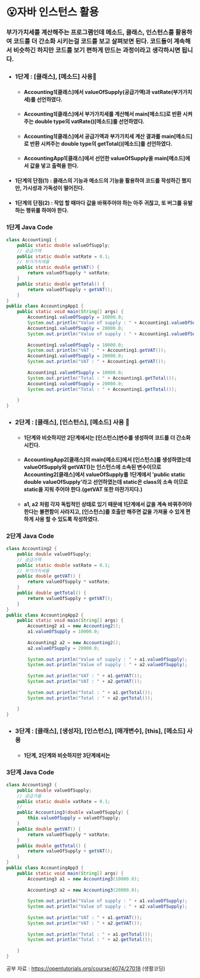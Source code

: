 # 😮자바 인스턴스 활용

### 부가가치세를 계산해주는 프로그램인데 메소드, 클래스, 인스턴스를 활용하여 코드를 더 간소화 시키는걸 코드를 보고 살펴보면 된다. 코드들이 계속해서 비슷하긴 하지만 코드를 보기 편하게 만드는 과정이라고 생각하시면 됩니다.
* ### 1단계 : [클래스], [메소드] 사용🍎
   * #### Accounting1[클래스]에서 valueOfSupply(공급가액)과  vatRate(부가가치세)를 선언하였다.
   * #### Accounting1[클래스]에서 부가가치세를 계산해서 main[메소드]로 반환 시켜주는 double type의 vatRate()[메소드]를 선언하였다.
   * #### Accounting1[클래스]에서 공급가액과 부가가치세 계산 결과를 main[메소드]로 반환 시켜주는 double type의 getTotal()[메소드]를 선언하였다.
   * #### AccountingApp1[클래스]에서 선언한 valueOfSupply을 main[메소드]에서 값을 넣고 출력을 한다. 
* #### 1단계의 단점(1) : 클래스의 기능과 메소드의 기능을 활용하여 코드를 작성하긴 했지만, 가시성과 가독성이 떨어진다.
* #### 1단계의 단점(2) : 작업 할 때마다 값을 바꿔주어야 하는 아주 귀찮고, 또 버그를 유발하는 행위를 하여야 한다. 
   	
### 1단계 Java Code
```java
class Accounting1 {
	public static double valueOfSupply;
	// 공급가액
	public static double vatRate = 0.1;
	// 부가가치세율
	public static double getVAT() {
		return valueOfSupply * vatRate;
	}
	public static double getTotal() {
		return valueOfSupply + getVAT();
	}
}
public class AccountingApp1 {
	public static void main(String[] args) {
		Accounting1.valueOfSupply = 10000.0;
		System.out.println("Value of supply : " + Accounting1.valueOfSupply);
		Accounting1.valueOfSupply = 20000.0;
		System.out.println("Value of supply : " + Accounting1.valueOfSupply);
		
		Accounting1.valueOfSupply = 10000.0;
		System.out.println("VAT : " + Accounting1.getVAT());
		Accounting1.valueOfSupply = 20000.0;
		System.out.println("VAT : " + Accounting1.getVAT());
		
		Accounting1.valueOfSupply = 10000.0;
		System.out.println("Total : " + Accounting1.getTotal());
		Accounting1.valueOfSupply = 20000.0;
		System.out.println("Total : " + Accounting1.getTotal());
		
	}
}
```
* ### 2단계 : [클래스], [인스턴스], [메소드] 사용 🍓
   * #### 1단계와 비슷하지만 2단계에서는 [인스턴스]변수를 생성하여 코드를 더 간소화 시킨다. 
   * #### AccountingApp2[클래스]의 main[메소드]에서 [인스턴스]를 생성하였는데 valueOfSupply와 getVAT()는 인스턴스에 소속된 변수이므로 Accounting2[클래스]에서 valueOfSupply를 1단계에서 'public static double valueOfSupply'라고 선언하였는데 static은 class의 소속 이므로 static을 지워 주어야 한다.(getVAT 또한 마찬가지다.)
   * #### a1, a2 처럼 각자 독립적인 상태로 있기 때문에 1단계에서 값을 계속 바꿔주어야 한다는 불편함이 사라지고, [인스턴스]를 호출만 해주면 값을 가져올 수 있게 편하게 사용 할 수 있도록 작성하였다.

### 2단계 Java Code
```java
class Accounting2 {
	public double valueOfSupply;
	// 공급가액
	public static double vatRate = 0.1;
	// 부가가치세율
	public double getVAT() {
		return valueOfSupply * vatRate;
	}
	public double getTotal() {
		return valueOfSupply + getVAT();
	}
}
public class AccountingApp2 {
	public static void main(String[] args) {
		Accounting2 a1 = new Accounting2();
		a1.valueOfSupply = 10000.0;
		
		Accounting2 a2 = new Accounting2();
		a2.valueOfSupply = 20000.0;
		
		System.out.println("Value of supply : " + a1.valueOfSupply);
		System.out.println("Value of supply : " + a2.valueOfSupply);
		
		System.out.println("VAT : " + a1.getVAT());
		System.out.println("VAT : " + a2.getVAT());
		
		System.out.println("Total : " + a1.getTotal());
		System.out.println("Total : " + a2.getTotal());
		
	}
}
```
* ### 3단계 : [클래스], [생성자], [인스턴스], [매개변수], [this], [메소드] 사용
   * #### 1단계, 2단계와 비슷하지만 3단계에서는 
### 3단계 Java Code
```java
class Accounting3 {
	public double valueOfSupply;
	// 공급가율
	public static double vatRate = 0.1;
	//
	public Accounting3(double valueOfSupply) {
		this.valueOfSupply = valueOfSupply;
	}
	public double getVAT() {
		return valueOfSupply * vatRate;
	}
	public double getTotal() {
		return valueOfSupply + getVAT();
	}
}
public class AccountingApp3 {
	public static void main(String[] args) {
		Accounting3 a1 = new Accounting3(10000.0);
		
		Accounting3 a2 = new Accounting3(20000.0);
		
		System.out.println("Value of supply : " + a1.valueOfSupply);
		System.out.println("Value of supply : " + a2.valueOfSupply);
		
		System.out.println("VAT : " + a1.getVAT());
		System.out.println("VAT : " + a2.getVAT());
		
		System.out.println("Total : " + a1.getTotal());
		System.out.println("Total : " + a2.getTotal());
		
	}
}
```

공부 자료 : https://opentutorials.org/course/4074/27018 (생활코딩)
